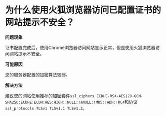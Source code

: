 # 为什么使用火狐浏览器访问已配置证书的网站提示不安全？

**问题现象**

证书配置完成后，使用Chrome浏览器访问网站显示正常，但是使用火狐浏览器访问网站提示不安全。

**可能原因**

您的服务器配置的加密算法较弱。

**解决方法**

建议您的网站使用推荐的加密套件`ssl_ciphers ECDHE-RSA-AES128-GCM-SHA256:ECDHE:ECDH:AES:HIGH:!NULL:!aNULL:!MD5:!ADH:!RC4`和协议`ssl_protocols TLSv1 TLSv1.1 TLSv1.2`。

